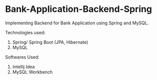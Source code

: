 # Bank-Application-Backend-Spring

Implementing Backend for Bank Application using Spring and MySQL.

Technologies used:
  1) Spring/ Spring Boot (JPA, Hibernate)
  2) MySQL

Softwares Used:
  1) Intellij Idea
  2) MySQL Workbench
